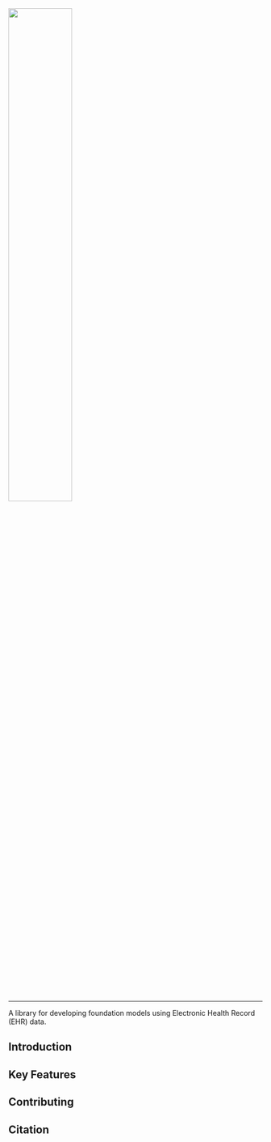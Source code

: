 <div>
    <img src="https://github.com/VectorInstitute/odyssey/assets/90617686/34ecf262-e455-4866-a870-300433d09bfe" width="50%">
</div>

--------------------------------------------------------------------------------
A library for developing foundation models using Electronic Health Record (EHR) data.

## Introduction

## Key Features

## Contributing

## Citation
